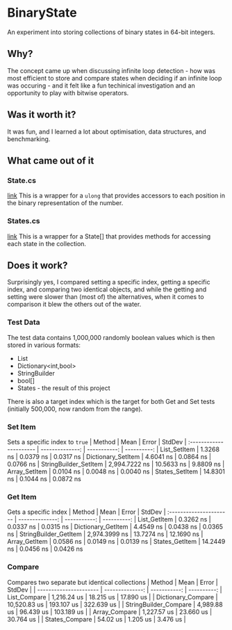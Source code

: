 # BinaryState
An experiment into storing collections of binary states in 64-bit integers.

## Why?
The concept came up when discussing infinite loop detection - how was most efficient to store and compare states when deciding if an infinite loop was occuring - and it felt like a fun techinical investigation and an opportunity to play with bitwise operators.

## Was it worth it?
It was fun, and I learned a lot about optimisation, data structures, and benchmarking.

## What came out of it
### State.cs 
[link]()
This is a wrapper for a `ulong` that provides accessors to each position in the binary representation of the number.

### States.cs
[link]()
This is a wrapper for a State[] that provides methods for accessing each state in the collection.

## Does it work?
Surprisingly yes, I compared setting a specific index, getting a specific index, and comparing two identical objects, and while the getting and setting were slower than (most of) the alternatives, when it comes to comparison it blew the others out of the water.

### Test Data
The test data contains 1,000,000 randomly boolean values which is then stored in various formats:
* List<bool>
* Dictionary<int,bool>
* StringBuilder
* bool[]
* States - the result of this project
  
There is also a target index which is the target for both Get and Set tests (initially 500,000, now random from the range).

### Set Item
Sets a specific index to `true`
| Method | Mean | Error | StdDev
| :----------------------   | --------------:   | -----------:  | ----------:
| List_SetItem | 1.3268 ns | 0.0379 ns | 0.0317 ns
| Dictionary_SetItem | 4.6041 ns | 0.0864 ns | 0.0766 ns
| StringBuilder_SetItem | 2,994.7222 ns | 10.5633 ns | 9.8809 ns
| Array_SetItem | 0.0104 ns | 0.0048 ns | 0.0040 ns
| States_SetItem | 14.8301 ns | 0.1044 ns | 0.0872 ns

### Get Item
Gets a specific index
| Method | Mean | Error | StdDev
| :----------------------   | --------------:   | -----------:  | ----------:
| List_GetItem | 0.3262 ns | 0.0337 ns | 0.0315 ns
| Dictionary_GetItem | 4.4549 ns | 0.0438 ns | 0.0365 ns
| StringBuilder_GetItem | 2,974.3999 ns | 13.7274 ns | 12.1690 ns
| Array_GetItem | 0.0586 ns | 0.0149 ns | 0.0139 ns
| States_GetItem | 14.2449 ns | 0.0456 ns | 0.0426 ns

### Compare
Compares two separate but identical collections
| Method | Mean | Error | StdDev |
| ----------------------  | --------------:   | -----------:  | ----------:
| List_Compare | 1,216.24 us | 18.215 us | 17.890 us |
| Dictionary_Compare | 10,520.83 us | 193.107 us | 322.639 us |
| StringBuilder_Compare | 4,989.88 us | 96.439 us | 103.189 us |
| Array_Compare | 1,227.57 us | 23.660 us | 30.764 us |
| States_Compare | 54.02 us | 1.205 us | 3.476 us |
